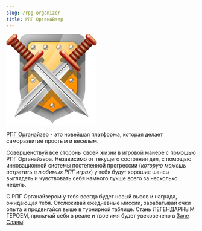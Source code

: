 ```yaml
---
slug: /rpg-organizer
title: РПГ Органайзер
---
```


![](../../static/img/4N0IoOfsCjU.jpg)

[РПГ Органайзер](http://nerdistway.blogspot.com/2013/07/mylife-rpg-organizer.html) - это новейшая платформа, которая делает саморазвитие простым и веселым.

Совершенствуй все стороны своей жизни в игровой манере с помощью РПГ Органайзера. Независимо от текущего состояния дел, с помощью инновационной системы постепенной прогрессии (*которую можешь встретить в любимых РПГ играх*) у тебя будут хорошие шансы выглядеть и чувствовать себя намного лучше всего за несколько недель.

С РПГ Органайзером у тебя всегда будет новый вызов и награда, ожидающая тебя. Отслеживай ежедневные миссии, зарабатывай очки опыта и продвигайся выше в турнирной таблице. Стань ЛЕГЕНДАРНЫМ ГЕРОЕМ, прокачай себя в реале и твое имя будет увековечено в [Зале Славы](http://nerdistway.blogspot.com/2013/05/blog-post_91.html)!